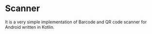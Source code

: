 # Scanner
It is a very simple implementation of Barcode and QR code scanner for Android written in Kotlin.
